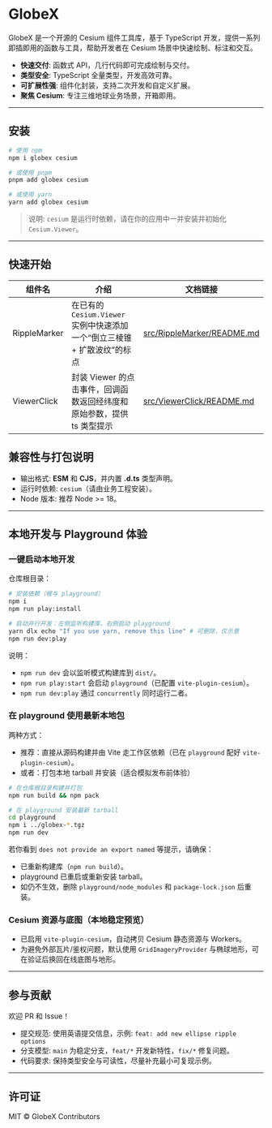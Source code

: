 # GlobeX

GlobeX 是一个开源的 Cesium 组件工具库，基于 TypeScript 开发，提供一系列即插即用的函数与工具，帮助开发者在 Cesium 场景中快速绘制、标注和交互。

- **快速交付**: 函数式 API，几行代码即可完成绘制与交付。
- **类型安全**: TypeScript 全量类型，开发高效可靠。
- **可扩展性强**: 组件化封装，支持二次开发和自定义扩展。
- **聚焦 Cesium**: 专注三维地球业务场景，开箱即用。

---

## 安装

```bash
# 使用 npm
npm i globex cesium

# 或使用 pnpm
pnpm add globex cesium

# 或使用 yarn
yarn add globex cesium
```

> 说明: `cesium` 是运行时依赖，请在你的应用中一并安装并初始化 `Cesium.Viewer`。

---

## 快速开始

| 组件名       | 介绍                                                                     | 文档链接                                                 |
| ------------ | ------------------------------------------------------------------------ | -------------------------------------------------------- |
| RippleMarker | 在已有的 `Cesium.Viewer` 实例中快速添加一个“倒立三棱锥 + 扩散波纹”的标点 | [src/RippleMarker/README.md](src/RippleMarker/README.md) |
| ViewerClick  | 封装 Viewer 的点击事件，回调函数返回经纬度和原始参数，提供 ts 类型提示   | [src/ViewerClick/README.md](src/ViewerClick/README.md)   |

## 兼容性与打包说明

- 输出格式: **ESM** 和 **CJS**，并内置 **.d.ts** 类型声明。
- 运行时依赖: `cesium`（请由业务工程安装）。
- Node 版本: 推荐 Node >= 18。

---

## 本地开发与 Playground 体验

### 一键启动本地开发

仓库根目录：

```bash
# 安装依赖（根与 playground）
npm i
npm run play:install

# 启动并行开发：左侧监听构建库，右侧启动 playground
yarn dlx echo "If you use yarn, remove this line" # 可删除，仅示意
npm run dev:play
```

说明：

- `npm run dev` 会以监听模式构建库到 `dist/`。
- `npm run play:start` 会启动 `playground`（已配置 `vite-plugin-cesium`）。
- `npm run dev:play` 通过 `concurrently` 同时运行二者。

### 在 playground 使用最新本地包

两种方式：

- 推荐：直接从源码构建并由 Vite 走工作区依赖（已在 `playground` 配好 `vite-plugin-cesium`）。
- 或者：打包本地 tarball 并安装（适合模拟发布前体验）

```bash
# 在仓库根目录构建并打包
npm run build && npm pack

# 在 playground 安装最新 tarball
cd playground
npm i ../globex-*.tgz
npm run dev
```

若你看到 `does not provide an export named` 等提示，请确保：

- 已重新构建库（`npm run build`）。
- playground 已重启或重新安装 tarball。
- 如仍不生效，删除 `playground/node_modules` 和 `package-lock.json` 后重装。

### Cesium 资源与底图（本地稳定预览）

- 已启用 `vite-plugin-cesium`，自动拷贝 Cesium 静态资源与 Workers。
- 为避免外部瓦片/鉴权问题，默认使用 `GridImageryProvider` 与椭球地形，可在验证后换回在线底图与地形。

---

## 参与贡献

欢迎 PR 和 Issue！

- 提交规范: 使用英语提交信息，示例: `feat: add new ellipse ripple options`
- 分支模型: `main` 为稳定分支，`feat/*` 开发新特性，`fix/*` 修复问题。
- 代码要求: 保持类型安全与可读性，尽量补充最小可复现示例。

---

## 许可证

MIT © GlobeX Contributors
